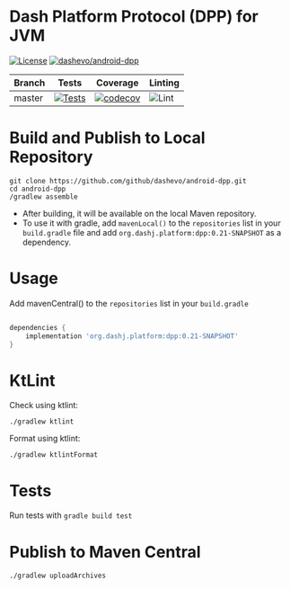 # Dash Platform Protocol (DPP) for JVM

[![License](https://img.shields.io/github/license/dashevo/android-dpp)](https://github.com/dashevo/android-dpp/blob/master/LICENSE)
[![dashevo/android-dpp](https://tokei.rs/b1/github/dashevo/android-dpp?category=code)](https://github.com/dashevo/android-dpp)

| Branch | Tests                                                                                      | Coverage                                                                                                                             | Linting                                                                    |
|--------|--------------------------------------------------------------------------------------------|--------------------------------------------------------------------------------------------------------------------------------------|----------------------------------------------------------------------------|
| master | [![Tests](https://github.com/dashevo/android-dpp/workflows/CI/badge.svg?branch=master)](https://github.com/dashevo/android-dpp/actions) | [![codecov](https://codecov.io/gh/dashevo/android-dpp/branch/master/graph/badge.svg)](https://codecov.io/gh/dashevo/android-dpp) | ![Lint](https://github.com/dashevo/android-dpp/workflows/Kotlin%20Linter/badge.svg) |


# Build and Publish to Local Repository
```
git clone https://github.com/github/dashevo/android-dpp.git
cd android-dpp
/gradlew assemble
```
- After building, it will be available on the local Maven repository.
- To use it with gradle, add `mavenLocal()` to the `repositories` list in your `build.gradle` file and add `org.dashj.platform:dpp:0.21-SNAPSHOT` as a dependency. 

# Usage
Add mavenCentral() to the `repositories` list in your `build.gradle`
```groovy

dependencies {
    implementation 'org.dashj.platform:dpp:0.21-SNAPSHOT'
}
```

# KtLint
Check using ktlint:
```shell
./gradlew ktlint
```
Format using ktlint:
```shell
./gradlew ktlintFormat
```

# Tests
Run tests with `gradle build test`

# Publish to Maven Central
```  
./gradlew uploadArchives
```